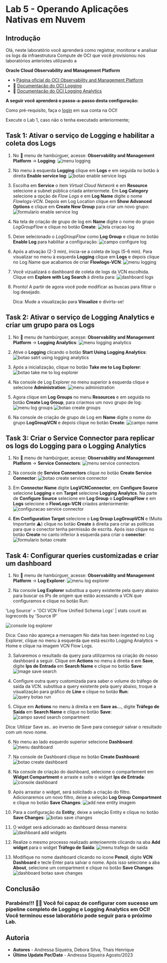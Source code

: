 # Lab 5 - Operando Aplicações Nativas em Nuvem

## Introdução

Olá, neste laboratório você aprenderá como registrar, monitorar e analisar os logs da infraestrutura Compute de OCI que você provisionou nos laboratórios anteriotes utilizando a

**Oracle Cloud Observability and Management Platform**


- 🌀 [Página oficial do OCI Observability and Management Platform](https://www.oracle.com/br/manageability/)
- 🧾 [Documentação do OCI Logging](https://docs.oracle.com/en-us/iaas/Content/Logging/Concepts/loggingoverview.htm)
- 🧾 [Documentação do OCI Logging Analytics](https://docs.oracle.com/en-us/iaas/logging-analytics/index.html)



**A seguir você aprenderá o passo-a-passo desta configuração:**

Como pré-requisito, faça o [login](https://www.oracle.com/cloud/sign-in.html) em sua conta na OCI!

Execute o Lab 1, caso não o tenha executado anteriormente;

## Task 1:  Ativar o serviço de Logging e habilitar a coleta dos Logs

1. No 🍔 menu de hambúrguer, acesse: **Observability and Management Platform** → **Logging**:
   ![menu logging](images\menu.png)

2. No menu à esquerda **Logging** clique em **Logs** e em seguida no botão à direita **Enable service log**:
![botao enable service logs](images\logs.png)

3. Escolha em **Service** o item *Virtual Cloud Network* e em **Resource** selecione a subnet pública criada anteriormete. Em **Log Category** selecione a opção de *Flow Logs* e em **Log Name** digite o nome *Flowlogs-VCN*. Depois em Log Location clique em **Show Advanced Options** e clique em **Create New Group** para criar um novo grupo:
![formulario enable service log](images\enable-log.png)

4. Na tela de criação de grupo de log em **Name** digite o nome do grupo *LogGroupFlow* e clique no botão **Create**:
![tela criacao log](images\create-log.png)

5. Deixe selecionado o *LogGroupFlow* como **Log Group** e clique no botão **Enable Log** para habilitar a configuração:
![campo configure log](images\enable-log.png)

6. Após a ativação (2-3 min), inicia-se a coleta de logs (5-6 min). Para visualizar no menu à esquerda **Logging** clique em **Logs** e depois clique no Log Name que acabamos de criar **Flowlogs-VCN**:
![menu logging](images\flow-log.png)

7. Você vizualizará o dashboard de coleta de logs da VCN escolhida. Clique em **Explore with Log Search** à direita para:
![dashboard logs](images\explore-log.png)

8. Pronto! A partir de agora você pode modificar as buscas para filtrar o log desejado.

   Dica: Mude a visualização para **Visualize** e divirta-se!


## Task 2:  Ativar o serviço de Logging Analytics e criar um grupo para os Logs

1. No 🍔 menu de hambúrguer, acesse: **Observability and Management Platform** → **Logging Analytics**:
![menu logging analytics](images\menu-analytics.png)

2. Ative o **Logging** clicando o botão **Start Using Logging Analytics**:
![botao satrt using logging analytics](images\start-analytics.png)

3. Após a inicialização, clique no botão **Take me to Log Explorer**:
![botao take me to log explorer](images\explorer-analytics.png)

4. Na console de Log Explorer no menu superior à esquerda clique e selecione **Administration**:
![menu administration](images\create-dash-analytics.png)

5. Agora clique em **Log Groups** no menu **Resources** e em seguida no botão **Create Log Group**, para criarmos um novo grupo de log:
![menu log groups](images\log-groups.png)
![botao create groups](images\create-log-group.png)

6. Na console de criação de grupo de Log em **Name** digite o nome do grupo **LogGroupVCN** e depois clique no botão **Create**:
![campo name](images\log-name.png)

## Task 3: Criar o Service Connector para replicar os logs do Logging para o Logging Analytics

1. No 🍔 menu de hambúrguer, acesse: **Observability and Management Platform** → **Service Connectors**:
![menu service connectors](images\menu-service-connector.png)

2. Na console de **Service Connectors** clique no botão **Create Service Connector**:
![botao create service connector](images\service-connector.png)

3. Em **Connector Name** digite **LogVCNConnector**, em **Configure Source** selecione **Logging** e em **Target** selecione **Logging Analytcs**. Na parte de **Configure Source** selecione em **Log Group** o **LogGroupFlow** e em **Logs** selecione o **FlowLogs-VCN** criados anteriormente:
![configuracao service connector](images\connector-config.png)

4. **Em Configuration Target** selecione o **Log Group LogGroupVCN** e (Muito Importante ⚠️) clique no botão **Create** à direita para criar as políticas para que o conector tenha permissão de escrita. Após isso clique no botão **Create** no canto inferior à esquerda para criar o **conector**:
![formulario botao create](images\config-target.png)


## Task 4: Configurar queries customizadas e criar um dashboard

1. No 🍔 menu de hambúrguer, acesse: **Observability and Management Platform** → **Log Explorer**:
![menu log explorer](images\log-explorer.png)

2. Na console **Log Explorer** substitua a query existente pela query abaixo para buscar os IPs de origem que estão acessando a VCN que configuramos e clique no botão Run:

'Log Source' = 'OCI VCN Flow Unified Schema Logs' | stats count as logrecords by 'Source IP'

![console log explorer](images\dash-log-explorer.png)

Dica: Caso não apareça a mensagem No data has been ingested no Log Explorer, clique no menu à esquerda que está escrito Logging Analytics → Home e clique na imagem VCN Flow Logs.

3. Salvaremos o resultado da query para utilizarmos na criação do nosso dashboard a seguir. Clique em **Actions** no menu à direita e em **Save**, digite **Ips de Entrada** em **Search Name** e clique no botão **Save**:
![image save search](images\save-search.png)

4. Configure outra query customizada para saber o volume do tráfego de saída da VCN. substitua a query existente pela query abaixo, troque a visualização para gráfico de **Line** e clique no botão **Run**:
![query botao run](images\dash-traffic.png)

5. Clique em **Actions** no menu à direita e em **Save as...**, digite **Tráfego de Saída** em **Search Name** e clique no botão **Save**:
![campo saved search compartment](images\save-search.png)

Dica: Utilizar Save as.. ao inverso de Save para conseguir salvar o resultado com um novo nome.

6. No menu ao lado esquerdo superior selecione **Dashboard**:
![menu dashboard](images\dashboard.png)

7. Na console de Dashboard clique no botão **Create Dashboard**:
![botao create dashboard](images\create-dashboard.png)

8. Na console de criação do dashboard, selecione o compartement em **Widget Compartment** e arraste e solte o widget **Ips de Entrada**:
![console dashboard](images\config-widget.png)

9. Após arrastar o widget, será solicitado a criação do filtro. Adicionaremos um novo filtro, deixe a seleção **Log Group Compartment** e clique no botão **Save Changes**:
![add new entity imagem](images\save-dash-entity.png)

10. Para a configuração da **Entity**, deixe a seleção Entity e clique no botão **Save Changes**:
![botao save changes](images\save-dash.png)

11. O widget será adicionado ao dashboard dessa maneira:
![dashboard add widgets](images\show-widget.png)

12. Realize o mesmo processo realizado anterioemnte clicando na aba **Add widget** para o widget **Tráfego de Saída**:
![menu trafego de saida](images\widget.png)

13. Modifique no nome dashboard clicando no ícone **Pencil**, digite **VCN Dashboard** e tecle Enter para salvar o nome. Após isso selecione a aba **About**, selecione um compartment e clique no botão **Save Changes**:
![dashboard botao save changes](images\dash-final.png)



## Conclusão

### Parabéns!!! 👏🏻 Você foi capaz de configurar com sucesso um pipeline completo de **Logging** e **Logging Analytics** em OCI! Você terminou esse laboratório pode seguir para o próximo Lab.



## Autoria

- **Autores** - Andressa Siqueira, Debora Silva, Thais Henrique
- **Último Update Por/Date** - Andressa Siqueira Agosto/2023




